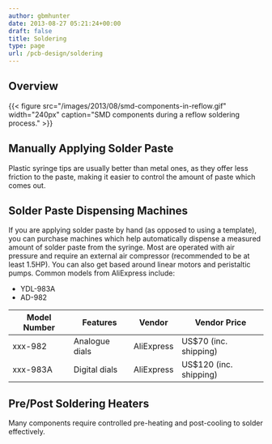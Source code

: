 ```yaml
---
author: gbmhunter
date: 2013-08-27 05:21:24+00:00
draft: false
title: Soldering
type: page
url: /pcb-design/soldering
---
```


## Overview

{{< figure src="/images/2013/08/smd-components-in-reflow.gif" width="240px" caption="SMD components during a reflow soldering process."  >}}

## Manually Applying Solder Paste

Plastic syringe tips are usually better than metal ones, as they offer less friction to the paste, making it easier to control the amount of paste which comes out.

## Solder Paste Dispensing Machines

If you are applying solder paste by hand (as opposed to using a template), you can purchase machines which help automatically dispense a measured amount of solder paste from the syringe. Most are operated with air pressure and require an external air compressor (recommended to be at least 1.5HP). You can also get based around linear motors and peristaltic pumps. Common models from AliExpress include:

* YDL-983A
* AD-982

<table>
    <thead>
        <tr>
            <th>Model Number</th>
            <th>Features</th>
            <th>Vendor</th>
            <th>Vendor Price</th>
        </tr>
    </thead>
<tbody><tr >
<td >xxx-982
</td>
<td >Analogue dials
</td>
<td >AliExpress
</td>
<td >US$70 (inc. shipping)
</td></tr><tr >
<td >xxx-983A
</td>
<td >Digital dials
</td>
<td >AliExpress
</td>
<td >US$120 (inc. shipping)
</td></tr></tbody></table>

## Pre/Post Soldering Heaters

Many components require controlled pre-heating and post-cooling to solder effectively.  
